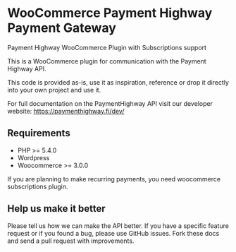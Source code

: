 # WooCommerce Payment Highway Payment Gateway
Payment Highway WooCommerce Plugin with Subscriptions support

This is a WooCommerce plugin for communication with the Payment Highway API.

This code is provided as-is, use it as inspiration, reference or drop it directly into your own project and use it.

For full documentation on the PaymentHighway API visit our developer website: https://paymenthighway.fi/dev/

## Requirements
* PHP >= 5.4.0
* Wordpress
* Woocommerce >= 3.0.0

If you are planning to make recurring payments, you need woocommerce subscriptions plugin.

## Help us make it better

Please tell us how we can make the API better. If you have a specific feature request or if you found a bug, please use GitHub issues. Fork these docs and send a pull request with improvements.

